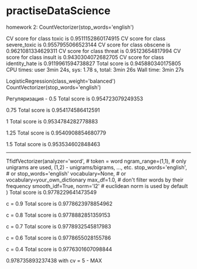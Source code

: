 # practiseDataScience

homework 2:
CountVectorizer(stop_words='english')

CV score for class toxic is 0.9511152860174915
CV score for class severe_toxic is 0.9557955066523144
CV score for class obscene is 0.9621081334629311
CV score for class threat is 0.95123654817994
CV score for class insult is 0.9430304072682705
CV score for class identity_hate is 0.9119961594738827
Total score is 0.945880340175805
CPU times: user 3min 24s, sys: 1.78 s, total: 3min 26s
Wall time: 3min 27s

LogisticRegression(class_weight='balanced')
CountVectorizer(stop_words='english')

Регуляризация - 0.5
Total score is 0.954723079249353

0.75
Total score is 0.954174586412591

1
Total score is 0.9534784282778883

1.25
Total score is 0.9540908854680779

1.5
Total score is 0.953534602848463

___________________________________
TfidfVectorizer(analyzer='word', # token = word
                    ngram_range=(1,1), # only unigrams are used, (1,2) - unigrams/bigrams, ..., etc.
                    stop_words='english', # or stop_words='english'
                    vocabulary=None, # or vocabulary=your_own_dictionary
                    max_df=1.0, # don't filter words by their frequency
                    smooth_idf=True,
                    norm='l2' # euclidean norm is used by default
                    )
Total score is 0.9778229641473549

c = 0.9
Total score is 0.9778623978854962

c = 0.8
Total score is 0.9778882851359153

c = 0.7
Total score is 0.9778932545817983 

c = 0.6
Total score is 0.9778655028155786

c = 0.4
Total score is 0.9776301607098844


0.978735893237438 with cv = 5 - MAX
